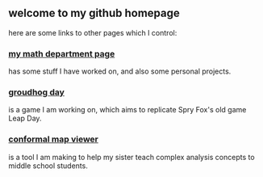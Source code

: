 ## welcome to my github homepage

here are some links to other pages which I control:

### [my math department page](http://math.purdue.edu/~bradfoa/)

has some stuff I have worked on, and also some personal projects.

### [groudhog day](http://aldenmb.github.io/GroundhogDay)

is a game I am working on, which aims to replicate Spry Fox's old game Leap Day.

### [conformal map viewer](http://aldenmb.github.io/ConformalMapViewer)

is a tool I am making to help my sister teach complex analysis concepts to middle school students.
